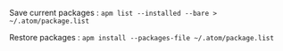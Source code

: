 Save current packages :
`apm list --installed --bare > ~/.atom/package.list`

Restore packages :
`apm install --packages-file ~/.atom/package.list`
